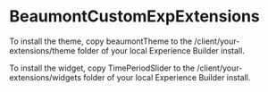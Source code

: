 # BeaumontCustomExpExtensions
To install the theme, copy beaumontTheme to the /client/your-extensions/theme folder of your local Experience Builder install.

To install the widget, copy TimePeriodSlider to the /client/your-extensions/widgets folder of your local Experience Builder install.
